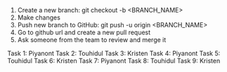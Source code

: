 1. Create a new branch: git checkout -b <BRANCH_NAME>
2. Make changes
3. Push new branch to GitHub: git push -u origin <BRANCH_NAME>
4. Go to github url and create a new pull request
5. Ask someone from the team to review and merge it


Task 1: Piyanont
Task 2: Touhidul
Task 3: Kristen
Task 4: Piyanont
Task 5: Touhidul
Task 6: Kristen 
Task 7: Piyanont
Task 8: Touhidul
Task 9: Kristen

